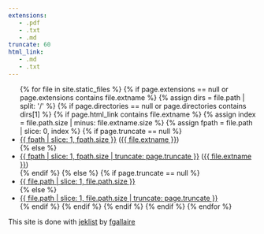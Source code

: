 ```yaml
---
extensions:
   - .pdf
   - .txt
   - .md
truncate: 60
html_link:
   - .md
   - .txt
---
```


<ul>
{% for file in site.static_files %}
    {% if page.extensions == null or page.extensions contains file.extname %}
        {% assign dirs = file.path | split: '/' %}
        {% if page.directories == null or page.directories contains dirs[1] %}
            {% if page.html_link contains file.extname %}
                {% assign index = file.path.size | minus: file.extname.size %}
                {% assign fpath = file.path | slice: 0, index %}
                {% if page.truncate == null %}
                    <li><a href="{{ site.github.baseurl }}{{ fpath }}">{{ fpath | slice: 1, fpath.size }}</a> (<a href="{{ site.github.baseurl }}{{ file.path }}">{{ file.extname }}</a>)</li>
                {% else %}
                    <li><a href="{{ site.github.baseurl }}{{ fpath }}">{{ fpath | slice: 1, fpath.size | truncate: page.truncate }}</a> (<a href="{{ site.github.baseurl }}{{ file.path }}">{{ file.extname }}</a>)</li>
                {% endif %}
            {% else %}
                {% if page.truncate == null %}
                    <li><a href="{{ site.github.baseurl }}{{ file.path }}">{{ file.path | slice: 1, file.path.size }}</a></li>
                {% else %}
                    <li><a href="{{ site.github.baseurl }}{{ file.path }}">{{ file.path | slice: 1, file.path.size | truncate: page.truncate }}</a></li>
                {% endif %}
            {% endif %}
        {% endif %}
    {% endif %}
{% endfor %}
</ul>

This site is done with [jeklist](https://github.com/fgallaire/jeklist) by [fgallaire](https://f.gallai.re)
